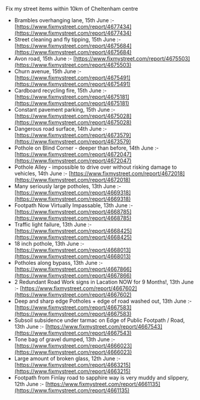 Fix my street items within 10km of Cheltenham centre

<!-- fix_marker starts -->

- Brambles overhanging lane, 15th June :- [https://www.fixmystreet.com/report/4677434](https://www.fixmystreet.com/report/4677434)
- Street cleaning and fly tipping, 15th June :- [https://www.fixmystreet.com/report/4675684](https://www.fixmystreet.com/report/4675684)
- Avon road, 15th June :- [https://www.fixmystreet.com/report/4675503](https://www.fixmystreet.com/report/4675503)
- Churn avenue, 15th June :- [https://www.fixmystreet.com/report/4675491](https://www.fixmystreet.com/report/4675491)
- Cardboard recycling fire, 15th June :- [https://www.fixmystreet.com/report/4675181](https://www.fixmystreet.com/report/4675181)
- Constant pavement parking, 15th June :- [https://www.fixmystreet.com/report/4675028](https://www.fixmystreet.com/report/4675028)
- Dangerous road surface, 14th June :- [https://www.fixmystreet.com/report/4673579](https://www.fixmystreet.com/report/4673579)
- Pothole on Blind Corner - deeper than before, 14th June :- [https://www.fixmystreet.com/report/4672047](https://www.fixmystreet.com/report/4672047)
- Pothole Alley - impossible to drive over without risking damage to vehicles, 14th June :- [https://www.fixmystreet.com/report/4672018](https://www.fixmystreet.com/report/4672018)
- Many seriously large potholes, 13th June :- [https://www.fixmystreet.com/report/4669318](https://www.fixmystreet.com/report/4669318)
- Footpath Now Virtually Impassable, 13th June :- [https://www.fixmystreet.com/report/4668785](https://www.fixmystreet.com/report/4668785)
- Traffic light failure, 13th June :- [https://www.fixmystreet.com/report/4668425](https://www.fixmystreet.com/report/4668425)
- 18 inch pothole, 13th June :- [https://www.fixmystreet.com/report/4668013](https://www.fixmystreet.com/report/4668013)
- Potholes along bypass, 13th June :- [https://www.fixmystreet.com/report/4667866](https://www.fixmystreet.com/report/4667866)
- 2 Redundant Road Work signs in Lacation NOW for 9 Months!, 13th June :- [https://www.fixmystreet.com/report/4667602](https://www.fixmystreet.com/report/4667602)
- Deep and sharp edge Potholes + edge of road washed out, 13th June :- [https://www.fixmystreet.com/report/4667583](https://www.fixmystreet.com/report/4667583)
- Subsoil subsidence under tarmac on Edge of Public Footpath / Road, 13th June :- [https://www.fixmystreet.com/report/4667543](https://www.fixmystreet.com/report/4667543)
- Tone bag of gravel dumped, 13th June :- [https://www.fixmystreet.com/report/4666023](https://www.fixmystreet.com/report/4666023)
- Large amount of broken glass, 12th June :- [https://www.fixmystreet.com/report/4663215](https://www.fixmystreet.com/report/4663215)
- Footpath from Finlay road to sapphire way is very muddy and slippery, 12th June :- [https://www.fixmystreet.com/report/4661135](https://www.fixmystreet.com/report/4661135)

<!-- fix_marker ends -->